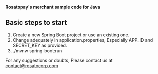 **Rosatopay's merchant sample code for Java**

## Basic steps to start

1. Create a new Spring Boot project or use an existing one.
2. Change adequately in application.properties, Especially APP_ID and SECRET_KEY as provided.
3. ./mvnw spring-boot:run

For any suggestions or doubts, Please contact us at contact@rosatocorp.com
